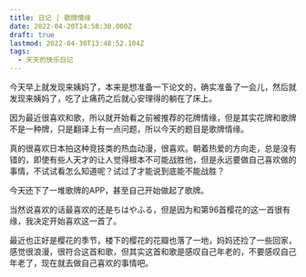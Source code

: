 ```yaml
---
title: 日记 | 歌牌情缘
date: 2022-04-20T14:58:30.000Z
draft: true
lastmod: 2022-04-30T13:48:52.104Z
tags:
  - 天天的快乐日记
---
```

今天早上就发现来姨妈了，本来是想准备一下论文的，确实准备了一会儿，然后就发现来姨妈了，吃了止痛药之后就心安理得的躺在了床上。

因为最近很喜欢和歌，所以就开始看之前被推荐的花牌情缘，但是其实花牌和歌牌不是一种牌，只是翻译上有一点问题，所以今天的题目是歌牌情缘。

真的很喜欢日本拍这种竞技类的热血动漫，很喜欢。朝着热爱的方向走，总是没有错的，即使有些人天才的让人觉得根本不可能战胜他，但是永远要做自己喜欢做的事情，不试试看怎么知道呢？试过了才能说到底能不能战胜？

今天还下了一堆歌牌的APP，甚至自己开始做起了歌牌。

当然说喜欢的话最喜欢的还是ちはやふる，但是因为和第96首樱花的这一首很有缘，我决定开始喜欢这一首了。

最近也正好是樱花的季节，楼下的樱花的花瓣也落了一地，妈妈还捡了一些回家，感觉很浪漫，很符合这首和歌，但其实这首和歌是感叹自己年老的，不要感叹自己年老了，现在就去做自己喜欢的事情吧。
